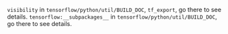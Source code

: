 

`visibility` in `tensorflow/python/util/BUILD_DOC`, `tf_export`, go there to see details.
`tensorflow:__subpackages__` in `tensorflow/python/util/BUILD_DOC`, go there to see details.